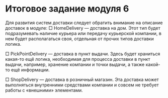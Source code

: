 # Итоговое задание модуля 6

Для развития систем доставки следует обратить внимание на описание доставок в модуле:
□ HomeDelivery — доставка на дом. Этот тип будет подразумевать наличие курьера или передачу курьерской компании, в нем будет располагаться своя, отдельная от прочих типов доставки логика.

□ PickPointDelivery — доставка в пункт выдачи. Здесь будет храниться какая-то ещё логика, необходимая для процесса доставки в пункт выдачи, например, хранение компании и точки выдачи, а также какой-то ещё информации.

□ ShopDelivery — доставка в розничный магазин. Эта доставка может выполняться внутренними средствами компании и совсем не требует работы с «внешними&raquo; элементами.
